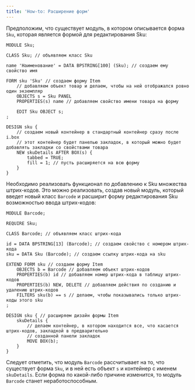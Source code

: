 ```yaml
---
title: 'How-to: Расширение форм'
---
```


Предположим, что существует модуль, в котором описывается форма `Sku`, которая является формой для редактирования Sku:

```lsf
MODULE Sku;

CLASS Sku; // объявляем класс Sku

name 'Наименование' = DATA BPSTRING[100] (Sku); // создаем ему свойство имя

FORM sku 'Sku' // создаем форму Item
    // добавляем объект товар и делаем, чтобы на ней отображался ровно один экземпляр
    OBJECTS s = Sku PANEL 
    PROPERTIES(s) name // добавляем свойство имени товара на форму

    EDIT Sku OBJECT s;
;

DESIGN sku {
    // создаем новый контейнер в стандартный контейнер сразу после i.box
    // этот контейнер будет панелью закладок, в который можно будет добавлять закладки со свойствами товара
    NEW skuDetails AFTER BOX(s) {
        tabbed = TRUE;
        fill = 1; // пусть расширяется на всю форму
    }
}
```

Необходимо реализовать функционал по добавлению к Sku множества штрих-кодов. Это можно реализовать, создав новый модуль, который введет новый класс `Barcode` и расширит форму редактирования Sku возможностью ввода штрих-кодов:

```lsf
MODULE Barcode;

REQUIRE Sku;

CLASS Barcode; // объявляем класс штрих-кода

id = DATA BPSTRING[13] (Barcode); // создаем свойство с номером штрих-кода
sku = DATA Sku (Barcode); // создаем ссылку штрих-кода на sku

EXTEND FORM sku // создаем форму Item
    OBJECTS b = Barcode // добавляем объект штрих-кодов
    PROPERTIES(b) id // добавляем номер штрих-кода в таблицу штрих-кодов
    PROPERTIES(b) NEW, DELETE // добавляем действия по созданию и удалению штрих-кодов
    FILTERS sku(b) == s // делаем, чтобы показывались только штрих-коды этого sku
;

DESIGN sku { // расширяем дизайн формы Item
    skuDetails {
        // делаем контейнер, в котором находится все, что касается штрих-кодов, закладкой в предварительно
        // созданной панели закладок
        MOVE BOX(b); 
    }
}
```

Следует отметить, что модуль `Barcode` рассчитывает на то, что существует форма `Sku`, и в ней есть объект `s` и контейнер с именем `skuDetails`. Если форма по какой-либо причине изменится, то модуль `Barcode` станет неработоспособным.
